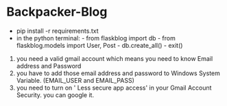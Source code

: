 # Backpacker-Blog

- pip install -r requirements.txt
- in the python terminal: - from flaskblog import db
                         - from flaskblog.models import User, Post
                         - db.create_all()
                         - exit()
                         

1. you need a valid gmail account which means you need to know Email address and Password
2. you have to add those email address and password to Windows System Variable. (EMAIL_USER and EMAIL_PASS)
3. you need to turn on ' Less secure app access' in your Gmail Account Security. you can google it.

